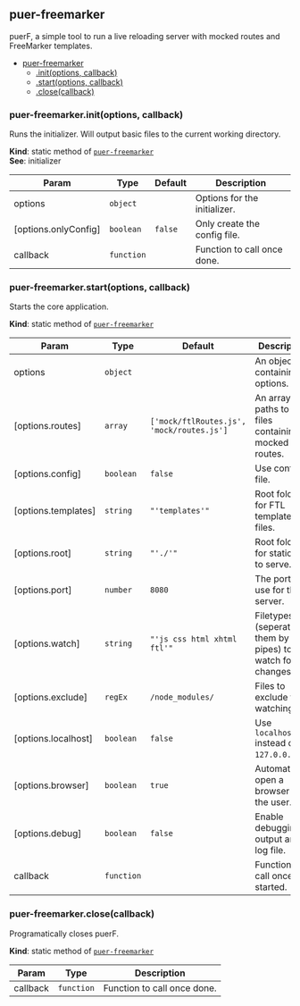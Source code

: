 <a name="module_puer-freemarker"></a>

## puer-freemarker
puerF, a simple tool to run a live reloading server  with mocked routes and FreeMarker templates.


* [puer-freemarker](#module_puer-freemarker)
    * [.init(options, callback)](#module_puer-freemarker.init)
    * [.start(options, callback)](#module_puer-freemarker.start)
    * [.close(callback)](#module_puer-freemarker.close)

<a name="module_puer-freemarker.init"></a>

### puer-freemarker.init(options, callback)
Runs the initializer. Will output basic files to the current working   directory.

**Kind**: static method of <code>[puer-freemarker](#module_puer-freemarker)</code>  
**See**: initializer  

| Param | Type | Default | Description |
| --- | --- | --- | --- |
| options | <code>object</code> |  | Options for the initializer. |
| [options.onlyConfig] | <code>boolean</code> | <code>false</code> | Only create the config file. |
| callback | <code>function</code> |  | Function to call once done. |

<a name="module_puer-freemarker.start"></a>

### puer-freemarker.start(options, callback)
Starts the core application.

**Kind**: static method of <code>[puer-freemarker](#module_puer-freemarker)</code>  

| Param | Type | Default | Description |
| --- | --- | --- | --- |
| options | <code>object</code> |  | An object containing options. |
| [options.routes] | <code>array</code> | <code>[&#x27;mock/ftlRoutes.js&#x27;, &#x27;mock/routes.js&#x27;]</code> | An array of paths to all files containing mocked routes. |
| [options.config] | <code>boolean</code> | <code>false</code> | Use config file. |
| [options.templates] | <code>string</code> | <code>&quot;&#x27;templates&#x27;&quot;</code> | Root folder for FTL    template files. |
| [options.root] | <code>string</code> | <code>&quot;&#x27;./&#x27;&quot;</code> | Root folder for static files to    serve. |
| [options.port] | <code>number</code> | <code>8080</code> | The port to use for the server. |
| [options.watch] | <code>string</code> | <code>&quot;&#x27;js css html xhtml ftl&#x27;&quot;</code> | Filetypes    (seperate them by pipes) to watch for changes. |
| [options.exclude] | <code>regEx</code> | <code>/node_modules/</code> | Files to exclude from    watching. |
| [options.localhost] | <code>boolean</code> | <code>false</code> | Use `localhost` instead of    `127.0.0.1`. |
| [options.browser] | <code>boolean</code> | <code>true</code> | Automatically open a browser for    the user. |
| [options.debug] | <code>boolean</code> | <code>false</code> | Enable debugging output and log    file. |
| callback | <code>function</code> |  | Function to call once started. |

<a name="module_puer-freemarker.close"></a>

### puer-freemarker.close(callback)
Programatically closes puerF.

**Kind**: static method of <code>[puer-freemarker](#module_puer-freemarker)</code>  

| Param | Type | Description |
| --- | --- | --- |
| callback | <code>function</code> | Function to call once done. |

